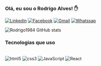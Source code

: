 ### Olá, eu sou o Rodrigo Alves! ✋

[![Linkedin](https://img.shields.io/badge/LinkedIn-0077B5?style=for-the-badge&logo=linkedin&logoColor=white)](https://www.linkedin.com/in/rodrigo-regino-4b210615b?lipi=urn%3Ali%3Apage%3Ad_flagship3_profile_view_base_contact_details%3B1RC86tSpQeGH5oZXmxIzYQ%3D%3D) 
[![Facebook](https://img.shields.io/badge/Facebook-1877F2?style=for-the-badge&logo=facebook&logoColor=white)](https://www.facebook.com/profile.php?id=100056146503130)
[![Gmail](https://img.shields.io/badge/Gmail-D14836?style=for-the-badge&logo=gmail&logoColor=white)](mailto:rodriregialves@gmail.com)
[![Whatssap](https://img.shields.io/badge/WhatsApp-25D366?style=for-the-badge&logo=whatsapp&logoColor=white)](https://wa.me/5519989054986)

![Rodrigo1984 GitHub stats](https://github-readme-stats.vercel.app/api?username=Rodrigo1984&show_icons=true&theme=dracula)

### Tecnologias que uso 

<div style="display: inline_block"><br/>
    <img align="center" alt="html5" src="https://img.shields.io/badge/HTML5-E34F26?style=for-the-badge&logo=html5&logoColor=white">
    <img align="center" alt="css3" src="https://img.shields.io/badge/CSS3-1572B6?style=for-the-badge&logo=css3&logoColor=white">
    <img align="center" alt="JavaScript" src="https://img.shields.io/badge/JavaScript-F7DF1E?style=for-the-badge&logo=javascript&logoColor=black">
    <img align="center" alt="React" src="https://img.shields.io/badge/React-20232A?style=for-the-badge&logo=react&logoColor=61DAFB">
</div>
